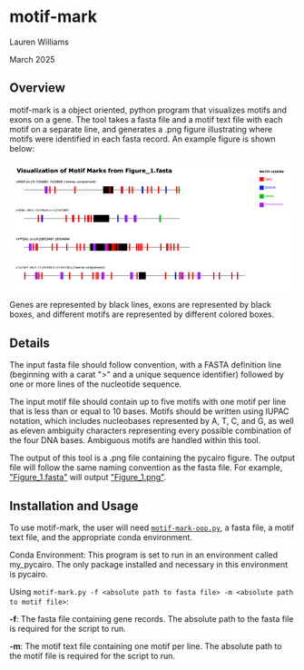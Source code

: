 # motif-mark 
Lauren Williams

March 2025

## Overview
motif-mark is a object oriented, python program that visualizes motifs and exons on a gene. The tool takes a fasta file and a motif text file with each motif on a separate line, and generates a .png figure illustrating where motifs were identified in each fasta record. An example figure is shown below:

![example image](https://github.com/laurenrw12/motif-mark/blob/main/Figure_1.png)

Genes are represented by black lines, exons are represented by black boxes, and different motifs are represented by different colored boxes.

## Details
The input fasta file should follow convention, with a FASTA definition line (beginning with a carat ">" and a unique sequence identifier) followed by one or more lines of the nucleotide sequence.

The input motif file should contain up to five motifs with one motif per line that is less than or equal to 10 bases. Motifs should be written using IUPAC notation, which includes nucleobases represented by A, T, C, and G, as well as eleven ambiguity characters representing every possible combination of the four DNA bases. Ambiguous motifs are handled within this tool.

The output of this tool is a .png file containing the pycairo figure. The output file will follow the same naming convention as the fasta file. For example, ["Figure_1.fasta"](https://github.com/laurenrw12/motif-mark/blob/main/Figure_1.txt) will output ["Figure_1.png"](https://github.com/laurenrw12/motif-mark/blob/main/Figure_1.png).

## Installation and Usage
To use motif-mark, the user will need [```motif-mark-oop.py```](https://github.com/laurenrw12/motif-mark/blob/main/motif-mark-oop.py), a fasta file, a motif text file, and the appropriate conda environment.

Conda Environment:
This program is set to run in an environment called my_pycairo. The only package installed and necessary in this environment is pycairo.

Using ```motif-mark.py -f <absolute path to fasta file> -m <absolute path to motif file>```:

**-f**: The fasta file containing gene records. The absolute path to the fasta file is required for the script to run.

**-m**: The motif text file containing one motif per line. The absolute path to the motif file is required for the script to run.
